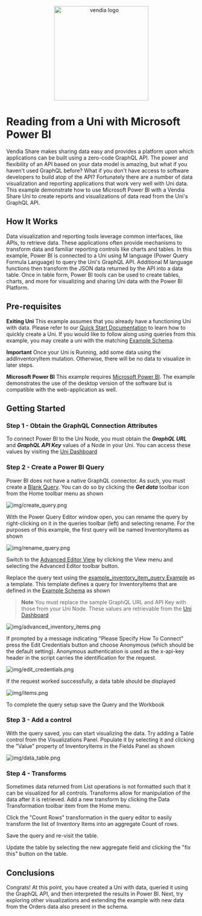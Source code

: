 <p align="center">
  <a href="https://vendia.net/">
    <img src="https://www.vendia.net/images/logo/black.svg" alt="vendia logo" width="250px">
  </a>
</p>

# Reading from a Uni with Microsoft Power BI
Vendia Share makes sharing data easy and provides a platform upon which applications can be built using a zero-code GraphQL API.  The power and flexibility of an API based on your data model is amazing, but what if you haven't used GraphQL before? What if you don't have access to software developers to build atop of the API? Fortunately there are a number of data visualization and reporting applications that work very well with Uni data. This example demonstrate how to use Microsoft Power BI with a Vendia Share Uni to create reports and visualizations of data read from the Uni's GraphQL API.

## How It Works
Data visualization and reporting tools leverage common interfaces, like APIs, to retrieve data. These applications often provide mechanisms to transform data and familiar reporting controls like charts and tables.  In this example, Power BI is connected to a Uni using  M language (Power Query Formula Language) to query the Uni's GraphQL API.  Additional M language functions then transform the JSON data returned by the API into a data table.  Once in table form, Power BI tools can be used to create tables, charts, and more for visualizing and sharing Uni data with the Power BI Platform.

## Pre-requisites

**Exiting Uni**
This example assumes that you already have a functioning Uni with data.  Please refer to our [Quick Start Documentation](https://vendia.net/docs/share/quickstart) to learn how to quickly create a Uni. If you would like to follow along using queries from this example, you may create a uni with the matching [Example Schema](example_schema.json).  

**Important** Once your Uni is Running, add some data using the addInventoryItem mutation. Otherwise, there will be no data to visualize in later steps.

**Microsoft Power BI**
This example requires [Microsoft Power BI](https://powerbi.microsoft.com/en-us/). The example demonstrates the use of the desktop version of the software but is compatible with the web-application as well.

## Getting Started

### Step 1 - Obtain the GraphQL Connection Attributes
To connect Power BI to the Uni Node, you must obtain the ***GraphQL URL*** and ***GraphQL API Key*** values of a Node in your Uni. You can access these values by visiting the [Uni Dashboard](https://share.vendia.net/)

### Step 2 - Create a Power BI Query
Power BI does not have a native GraphQL connector. As such, you must create a [Blank Query](https://docs.microsoft.com/en-us/power-bi/transform-model/desktop-query-overview).  You can do so by clicking the ***Get data*** toolbar icon from the Home toolbar menu as shown

![img/create_query.png](img/create_query.png)

With the Power Query Editor window open, you can rename the query by right-clicking on it in the queries toolbar (left) and selecting rename. For the purposes of this example, the first query will be named InventoryItems as shown

![img/rename_query.png](img/rename_query.png)

Switch to the [Advanced Editor View](https://docs.microsoft.com/en-us/power-bi/transform-model/desktop-query-overview#advanced-editor) by clicking the View menu and selecting the Advanced Editor toolbar button.

Replace the query text using the [example_inventory_item_query Example](example_inventory_item_query.pqfl) as a template. This template defines a query for InventoryItems that are defined in the [Example Schema](example_schema.json) as shown

> **Note** You must replace the sample GraphQL URL and API Key with those from your Uni Node. These values are retrievable from the [Uni Dashboard](https://share.vendia.net)

![img/advanced_inventory_items.png](img/advanced_inventory_items.png)

If prompted by a message indicating "Please Specify How To Connect" press the Edit Credentials button and choose Anonymous (which should be the default setting). Anonymous authentication is used as the x-api-key header in the script carries the identification for the request.

![img/edit_credentials.png](img/edit_credentials.png)

If the request worked successfully, a data table should be displayed

![img/items.png](img/items.png)

To complete the query setup save the Query and the Workbook

### Step 3 - Add a control

With the query saved, you can start visualizing the data. Try adding a Table control from the Visualizations Panel. Populate it by selecting it and clicking the "Value" property of InventoryItems in the Fields Panel as shown

![img/data_table.png](img/data_table.png)

### Step 4 - Transforms

Sometimes data returned from List operations is not formatted such that it can be visualized for all controls. Transforms allow for manipulation of the data after it is retrieved. Add a new transform by clicking the Data Transformation toolbar item from the Home menu.

Click the "Count Rows" transformation in the query editor to easily transform the list of Inventory Items into an aggregate Count of rows.

Save the query and re-visit the table.

Update the table by selecting the new aggregate field and clicking the "fix this" button on the table.

## Conclusions

Congrats! At this point, you have created a Uni with data, queried it using the GraphQL API, and then interpreted the results in Power BI. Next, try exploring other visualizations and extending the example with new data from the Orders data also present in the schema.









